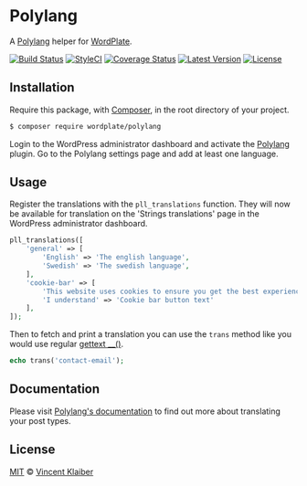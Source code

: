 # Polylang

A [Polylang](https://wordpress.org/plugins/polylang) helper for [WordPlate](https://wordplate.github.io).

[![Build Status](https://img.shields.io/travis/wordplate/polylang/master.svg?style=flat)](https://travis-ci.org/wordplate/polylang)
[![StyleCI](https://styleci.io/repos/58547586/shield?style=flat)](https://styleci.io/repos/58547586)
[![Coverage Status](https://img.shields.io/codecov/c/github/wordplate/polylang.svg?style=flat)](https://codecov.io/github/wordplate/polylang)
[![Latest Version](https://img.shields.io/github/release/wordplate/polylang.svg?style=flat)](https://github.com/wordplate/polylang/releases)
[![License](https://img.shields.io/packagist/l/wordplate/polylang.svg?style=flat)](https://packagist.org/packages/wordplate/polylang)

## Installation

Require this package, with [Composer](https://getcomposer.org), in the root directory of your project.

```bash
$ composer require wordplate/polylang
```

Login to the WordPress administrator dashboard and activate the [Polylang](https://wordpress.org/plugins/polylang) plugin. Go to the Polylang settings page and add at least one language.

## Usage

Register the translations with the `pll_translations` function. They will now be available for translation on the 'Strings translations' page in the WordPress administrator dashboard.

```php
pll_translations([
    'general' => [
        'English' => 'The english language',
        'Swedish' => 'The swedish language',
    ],
    'cookie-bar' => [
        'This website uses cookies to ensure you get the best experience on our website.' => 'Cookie bar message',
        'I understand' => 'Cookie bar button text'
    ],
]);
```

Then to fetch and print a translation you can use the `trans` method like you would use regular [gettext __()](https://codex.wordpress.org/Function_Reference/_2).

```php
echo trans('contact-email');
```

## Documentation

Please visit [Polylang's documentation](https://wordpress.org/plugins/polylang) to find out more about translating your post types.

## License

[MIT](LICENSE) © [Vincent Klaiber](https://vinkla.com)
